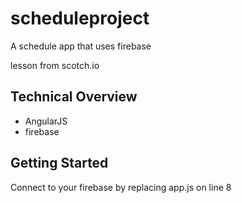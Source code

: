# scheduleproject
A schedule app that uses firebase

lesson from scotch.io

## Technical Overview

* AngularJS 
* firebase 


## Getting Started 

Connect to your firebase by replacing app.js on line 8
